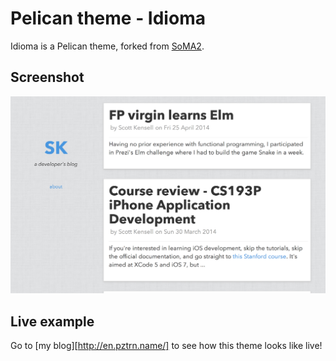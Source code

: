 Pelican theme - Idioma
====================

Idioma is a Pelican theme, forked from [SoMA2](https://github.com/getpelican/pelican-themes/tree/master/SoMA2).


Screenshot
----------

  ![Screenshot](screenshot.png)


Live example
------------

Go to [my blog][http://en.pztrn.name/] to see how this theme looks like live!
